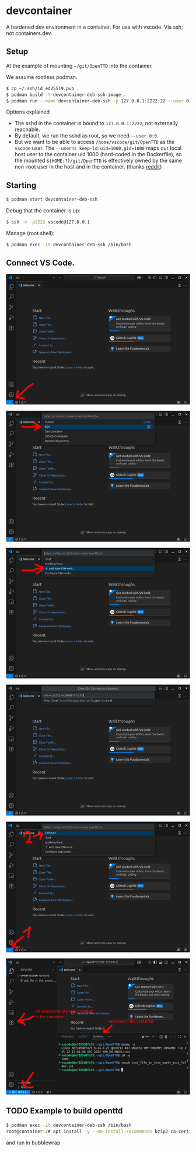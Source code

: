 # devcontainer
A hardened dev environment in a container. For use with vscode. Via ssh; not containers.dev.


## Setup

At the example of mounting `~/git/OpenTTD` into the container.

We assume rootless podman.

```sh
$ cp ~/.ssh/id_ed25519.pub .
$ podman build -t devcontainer-deb-ssh-image .
$ podman run --name devcontainer-deb-ssh -p 127.0.0.1:2222:22 --user 0:0 --userns keep-id:uid=1000,gid=1000 --mount type=bind,src=${HOME:?}/git/OpenTTD,target=/home/vscode/git/OpenTTD -d devcontainer-deb-ssh-image
```


Options explained
* The sshd in the container is bound to `127.0.0.1:2222`, not externally reachable.
* By default, we run the sshd as root, so we need `--user 0:0`.
* But we want to be able to access `/home/vscode/git/OpenTTD` as the `vscode` user.
  The `--userns keep-id:uid=1000,gid=1000` maps our local host user to the container uid 1000 (hard-coded in the Dockerfile), so the mounted `${HOME:?}/git/OpenTTD` is effectively owned by the same non-root user in the host and in the container.
  (thanks [reddit](https://www.reddit.com/r/podman/comments/103ut7z/explain_it_like_im_5_whats_the_recommended_way_of/))
  


## Starting

```sh
$ podman start devcontainer-deb-ssh
```

Debug that the container is up:

```sh
$ ssh -v -p2222 vscode@127.0.0.1
```

Manage (root shell):

```sh
$ podman exec -it devcontainer-deb-ssh /bin/bash
```

## Connect VS Code.

![VS Code](readme/img/install1.png)

![VS Code](readme/img/install2.png)

![VS Code](readme/img/install3.png)

![VS Code](readme/img/install4.png)

![VS Code](readme/img/connect.png)

![VS Code](readme/img/done.png)


## TODO  Example to build openttd

```sh
$ podman exec -it devcontainer-deb-ssh /bin/bash
root@container:/# apt install -y --no-install-recommends bzip2 ca-certificates cmake git gnupg2 libc6-dev libfile-fcntllock-perl libfontconfig-dev libicu-dev liblzma-dev liblzo2-dev libsdl1.2-dev libsdl2-dev libxdg-basedir-dev make software-properties-common tar wget xz-utils zlib1g-dev
```

and run in bubblewrap
